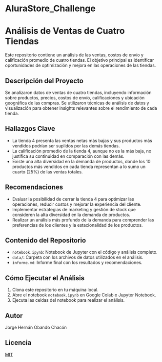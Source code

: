 # AluraStore_Challenge
# Análisis de Ventas de Cuatro Tiendas

Este repositorio contiene un análisis de las ventas, costos de envío y calificación promedio de cuatro tiendas. El objetivo principal es identificar oportunidades de optimización y mejora en las operaciones de las tiendas.

## Descripción del Proyecto

Se analizaron datos de ventas de cuatro tiendas, incluyendo información sobre productos, precios, costos de envío, calificaciones y ubicación geográfica de las compras. Se utilizaron técnicas de análisis de datos y visualización para obtener insights relevantes sobre el rendimiento de cada tienda.

## Hallazgos Clave

* La tienda 4 presenta las ventas netas más bajas y sus productos más vendidos podrían ser suplidos por las demás tiendas.
* La calificación promedio de la tienda 4, aunque no es la más baja, no justifica su continuidad en comparación con las demás.
* Existe una alta diversidad en la demanda de productos, donde los 10 productos más vendidos en cada tienda representan a lo sumo un cuarto (25%) de las ventas totales.

## Recomendaciones

* Evaluar la posibilidad de cerrar la tienda 4 para optimizar las operaciones, reducir costos y mejorar la experiencia del cliente.
* Implementar estrategias de marketing y gestión de stock que consideren la alta diversidad en la demanda de productos.
* Realizar un análisis más profundo de la demanda para comprender las preferencias de los clientes y la estacionalidad de los productos.

## Contenido del Repositorio

* `notebook.ipynb`: Notebook de Jupyter con el código y análisis completo.
* `data/`: Carpeta con los archivos de datos utilizados en el análisis.
* `informe.md`: Informe final con los resultados y recomendaciones.

## Cómo Ejecutar el Análisis

1. Clona este repositorio en tu máquina local.
2. Abre el notebook `notebook.ipynb` en Google Colab o Jupyter Notebook.
3. Ejecuta las celdas del notebook para realizar el análisis.

## Autor

Jorge Hernán Obando Chacón

## Licencia

[MIT](https://choosealicense.com/licenses/mit/)
